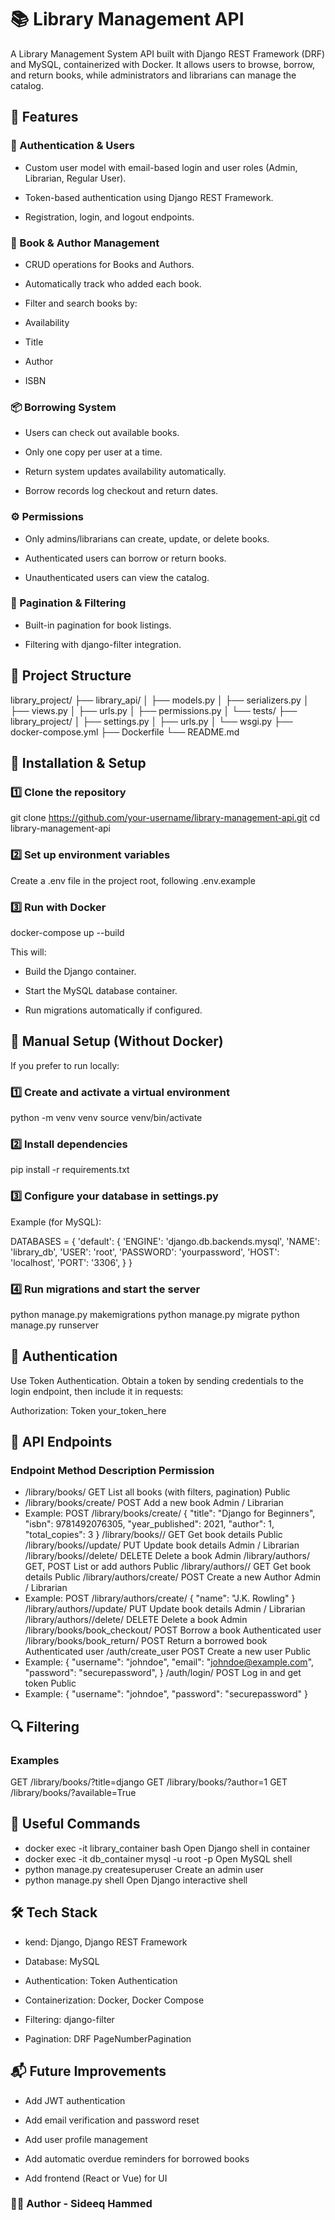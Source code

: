 # 📚 Library Management API

A Library Management System API built with Django REST Framework (DRF) and MySQL, containerized with Docker.
It allows users to browse, borrow, and return books, while administrators and librarians can manage the catalog.

## 🚀 Features
### 🔐 Authentication & Users

- Custom user model with email-based login and user roles (Admin, Librarian, Regular User).

- Token-based authentication using Django REST Framework.

- Registration, login, and logout endpoints.

### 📘 Book & Author Management

- CRUD operations for Books and Authors.

- Automatically track who added each book.

- Filter and search books by:

- Availability

- Title

- Author

- ISBN

### 📦 Borrowing System

- Users can check out available books.

- Only one copy per user at a time.

- Return system updates availability automatically.

- Borrow records log checkout and return dates.

### ⚙️ Permissions

- Only admins/librarians can create, update, or delete books.

- Authenticated users can borrow or return books.

- Unauthenticated users can view the catalog.

### 📄 Pagination & Filtering

- Built-in pagination for book listings.

- Filtering with django-filter integration.

## 🧱 Project Structure
library_project/
├── library_api/
│   ├── models.py
│   ├── serializers.py
│   ├── views.py
│   ├── urls.py
│   ├── permissions.py
│   └── tests/
├── library_project/
│   ├── settings.py
│   ├── urls.py
│   └── wsgi.py
├── docker-compose.yml
├── Dockerfile
└── README.md

## 🐳 Installation & Setup
### 1️⃣ Clone the repository
git clone https://github.com/your-username/library-management-api.git
cd library-management-api

### 2️⃣ Set up environment variables

Create a .env file in the project root, following .env.example

### 3️⃣ Run with Docker
docker-compose up --build


This will:

- Build the Django container.

- Start the MySQL database container.

- Run migrations automatically if configured.

## 🧰 Manual Setup (Without Docker)

If you prefer to run locally:

### 1️⃣ Create and activate a virtual environment
python -m venv venv
source venv/bin/activate

### 2️⃣ Install dependencies
pip install -r requirements.txt

### 3️⃣ Configure your database in settings.py

Example (for MySQL):

DATABASES = {
    'default': {
        'ENGINE': 'django.db.backends.mysql',
        'NAME': 'library_db',
        'USER': 'root',
        'PASSWORD': 'yourpassword',
        'HOST': 'localhost',
        'PORT': '3306',
    }
}

### 4️⃣ Run migrations and start the server
python manage.py makemigrations
python manage.py migrate
python manage.py runserver

## 🔑 Authentication

Use Token Authentication.
Obtain a token by sending credentials to the login endpoint, then include it in requests:

Authorization: Token your_token_here

## 🧩 API Endpoints

### Endpoint	Method	Description	Permission
- /library/books/	GET	List all books (with filters, pagination)	Public
- /library/books/create/	POST	Add a new book	Admin / Librarian
- Example:
POST /library/books/create/
{
  "title": "Django for Beginners",
  "isbn": 9781492076305,
  "year_published": 2021,
  "author": 1,
  "total_copies": 3
}
/library/books/<id>/	GET	Get book details	Public
/library/books/<id>/update/	PUT	Update book details	Admin / Librarian
/library/books/<id>/delete/	DELETE	Delete a book	Admin 
/library/authors/	GET, POST	List or add authors	Public
/library/authors/<id>/	GET	Get book details	Public
/library/authors/create/	POST	Create a new Author	Admin / Librarian
- Example:
POST /library/authors/create/
{
  "name": "J.K. Rowling"
}
/library/authors/<id>/update/	PUT	Update book details	Admin / Librarian
/library/authors/<id>/delete/	DELETE	Delete a book	Admin
/library/books/book_checkout/	POST	Borrow a book	Authenticated user
/library/books/book_return/	POST	Return a borrowed book	Authenticated user
/auth/create_user	POST	Create a new user	Public
- Example: 
{
  "username": "johndoe",
  "email": "johndoe@example.com",
  "password": "securepassword",
}
/auth/login/	POST	Log in and get token	Public
- Example:
{
  "username": "johndoe",
  "password": "securepassword"
}

## 🔍 Filtering
### Examples
GET /library/books/?title=django
GET /library/books/?author=1
GET /library/books/?available=True

<!-- 🧠 Models Overview
User

username

email

role (Admin, Librarian, Member)

date_joined

is_active

Author

name

(optionally linked to User)

Book

title

author

isbn

total_copies

available_copies

year_published

added_by (auto set to current user)

BorrowRecord

user

book

checkout_date

return_date

🧪 Running Tests

If you’ve written tests, run them inside Docker or locally:

docker exec -it library_container python manage.py test


or

python manage.py test -->

## 🧩 Useful Commands

- docker exec -it library_container bash	Open Django shell in container
- docker exec -it db_container mysql -u root -p	Open MySQL shell
- python manage.py createsuperuser	Create an admin user
- python manage.py shell	Open Django interactive shell

## 🛠️ Tech Stack

- kend: Django, Django REST Framework

- Database: MySQL

- Authentication: Token Authentication

- Containerization: Docker, Docker Compose

- Filtering: django-filter

- Pagination: DRF PageNumberPagination

## 📬 Future Improvements

- Add JWT authentication

- Add email verification and password reset

- Add user profile management

- Add automatic overdue reminders for borrowed books

- Add frontend (React or Vue) for UI

### 👨‍💻 Author - Sideeq Hammed